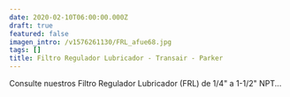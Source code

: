 ```yaml
---
date: 2020-02-10T06:00:00.000Z
draft: true
featured: false
imagen_intro: /v1576261130/FRL_afue68.jpg
tags: []
title: Filtro Regulador Lubricador - Transair - Parker
---
```

Consulte nuestros Filtro Regulador Lubricador (FRL) de 1/4" a 1-1/2" NPT...
